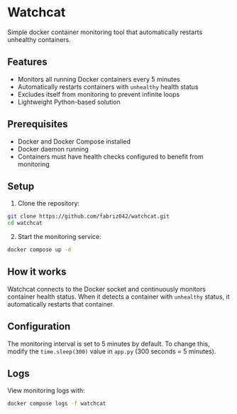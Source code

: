 # Watchcat

Simple docker container monitoring tool that automatically restarts unhealthy containers.

## Features

- Monitors all running Docker containers every 5 minutes
- Automatically restarts containers with `unhealthy` health status
- Excludes itself from monitoring to prevent infinite loops
- Lightweight Python-based solution

## Prerequisites

- Docker and Docker Compose installed
- Docker daemon running
- Containers must have health checks configured to benefit from monitoring

## Setup

1. Clone the repository:

```bash
git clone https://github.com/fabriz042/watchcat.git
cd watchcat
```

2. Start the monitoring service:

```bash
docker compose up -d
```

## How it works

Watchcat connects to the Docker socket and continuously monitors container health status. When it detects a container with `unhealthy` status, it automatically restarts that container.

## Configuration

The monitoring interval is set to 5 minutes by default. To change this, modify the `time.sleep(300)` value in `app.py` (300 seconds = 5 minutes).

## Logs

View monitoring logs with:

```bash
docker compose logs -f watchcat
```
